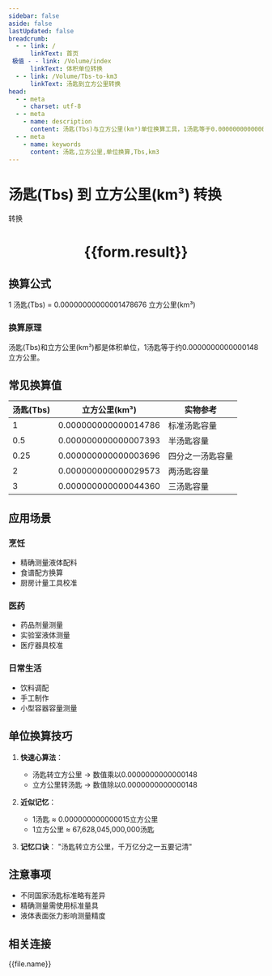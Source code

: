 ```yaml
---
sidebar: false
aside: false
lastUpdated: false
breadcrumb:
  - - link: /
      linkText: 首页
 极值 - - link: /Volume/index
      linkText: 体积单位转换
  - - link: /Volume/Tbs-to-km3
      linkText: 汤匙到立方公里转换
head:
  - - meta
    - charset: utf-8
  - - meta
    - name: description
      content: 汤匙(Tbs)与立方公里(km³)单位换算工具，1汤匙等于0.00000000000001478676立方公里。
  - - meta
    - name: keywords
      content: 汤匙,立方公里,单位换算,Tbs,km3
---
```


# 汤匙(Tbs) 到 立方公里(km³) 转换

<script setup>
import { onMounted, reactive, inject ,ref  } from 'vue'
import { NButton,NForm ,NFormItem,NInput,NInputNumber,NSelect,NCard,useMessage ,NGrid ,NGi } from 'naive-ui'
import { defineClientComponent } from 'vitepress'
import { Volume } from '../../files';

const convert = inject('convert')
const formRef = ref(null);
const rules = {
  number:{
    required: true,
    type: 'number',
    trigger: "blur"
  }
}
const form = reactive({
  number:null,
  result:'',
  title:'汤匙(Tbs)到立方公里(km³)换算'
})

const convertHandler = (e) => {
  e.preventDefault();
  formRef.value?.validate((errors)=>{
    if (!errors) {
      form.result = `${form.number} Tbs = ${convert(form.number).from('Tbs').to('km3')} km³`
    }
  })
}
</script>

<n-form size="large" :model="form" ref='formRef' :rules="rules">
  <n-form-item label="数值" path="number">
    <n-input-number size="large" style="width:100%" :min="0" v-model:value="form.number" placeholder="请输入汤匙数值" />
  </n-form-item>
  <n-form-item>
    <n-button type="primary" style="width:100%" @click="convertHandler">转换</n-button>
  </n-form-item>
</n-form>
<n-card embedded :bordered="false" hoverable>
  <div style="text-align:center">
    <h1>{{form.result}}</h1>
  </div>
</n-card>

## 换算公式
1 汤匙(Tbs) = 0.00000000000001478676 立方公里(km³)

### 换算原理
汤匙(Tbs)和立方公里(km³)都是体积单位，1汤匙等于约0.0000000000000148立方公里。

## 常见换算值
| 汤匙(Tbs) | 立方公里(km³)        | 实物参考                 |
|-----------|---------------------|--------------------------|
| 1         | 0.000000000000014786| 标准汤匙容量              |
| 0.5       | 0.000000000000007393| 半汤匙容量                |
| 0.25      | 0.000000000000003696| 四分之一汤匙容量          |
| 2         | 0.000000000000029573| 两汤匙容量                |
| 3         | 0.000000000000044360| 三汤匙容量                |

## 应用场景
### 烹饪
- 精确测量液体配料
- 食谱配方换算
- 厨房计量工具校准

### 医药
- 药品剂量测量
- 实验室液体测量
- 医疗器具校准

### 日常生活
- 饮料调配
- 手工制作
- 小型容器容量测量

## 单位换算技巧
1. **快速心算法**：
   - 汤匙转立方公里 → 数值乘以0.0000000000000148
   - 立方公里转汤匙 → 数值除以0.0000000000000148

2. **近似记忆**：
   - 1汤匙 ≈ 0.000000000000015立方公里
   - 1立方公里 ≈ 67,628,045,000,000汤匙

3. **记忆口诀**：
   "汤匙转立方公里，千万亿分之一五要记清"

## 注意事项
- 不同国家汤匙标准略有差异
- 精确测量需使用标准量具
- 液体表面张力影响测量精度

## 相关连接
<n-grid x-gap="12" :cols="4">
  <n-gi v-for="(file, index) in Volume" :key="index">
    <n-button
      text
      tag="a"
      :href="file.path"
      type="primary"
    >
      {{file.name}}
    </n-button>
  </n-gi>
</n-grid>